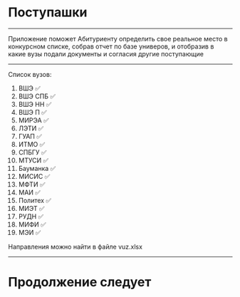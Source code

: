 # Поступашки
____
Приложение поможет Абитуриенту определить свое реальное место в конкурсном списке, собрав отчет по базе универов, и отобразив в какие вузы подали документы и согласия другие поступающие 

____
Список вузов:
1. ВШЭ ✅
2. ВШЭ СПБ ✅
3. ВШЭ НН ✅
4. ВШЭ П ✅
5. МИРЭА ✅
6. ЛЭТИ ✅
7. ГУАП ✅
8. ИТМО ✅
9. СПБГУ ✅
10. МТУСИ ✅
11. Бауманка ✅
12. МИСИС ✅
13. МФТИ ✅
14. МАИ ✅
15. Политех ✅
16. МИЭТ ✅
17. РУДН ✅
18. МИФИ ✅
19. МЭИ ✅

Направления можно найти в файле vuz.xlsx

____
# Продолжение следует
